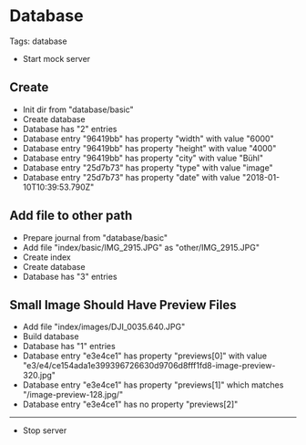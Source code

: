 # Database

Tags: database

* Start mock server

## Create

* Init dir from "database/basic"
* Create database
* Database has "2" entries
* Database entry "96419bb" has property "width" with value "6000"
* Database entry "96419bb" has property "height" with value "4000"
* Database entry "96419bb" has property "city" with value "Bühl"
* Database entry "25d7b73" has property "type" with value "image"
* Database entry "25d7b73" has property "date" with value "2018-01-10T10:39:53.790Z"

## Add file to other path

* Prepare journal from "database/basic"
* Add file "index/basic/IMG_2915.JPG" as "other/IMG_2915.JPG"
* Create index
* Create database
* Database has "3" entries

## Small Image Should Have Preview Files

* Add file "index/images/DJI_0035.640.JPG"
* Build database
* Database has "1" entries
* Database entry "e3e4ce1" has property "previews[0]" with value "e3/e4/ce154ada1e399396726630d9706d8fff1fd8-image-preview-320.jpg"
* Database entry "e3e4ce1" has property "previews[1]" which matches "/image-preview-128.jpg/"
* Database entry "e3e4ce1" has no property "previews[2]"

___
* Stop server